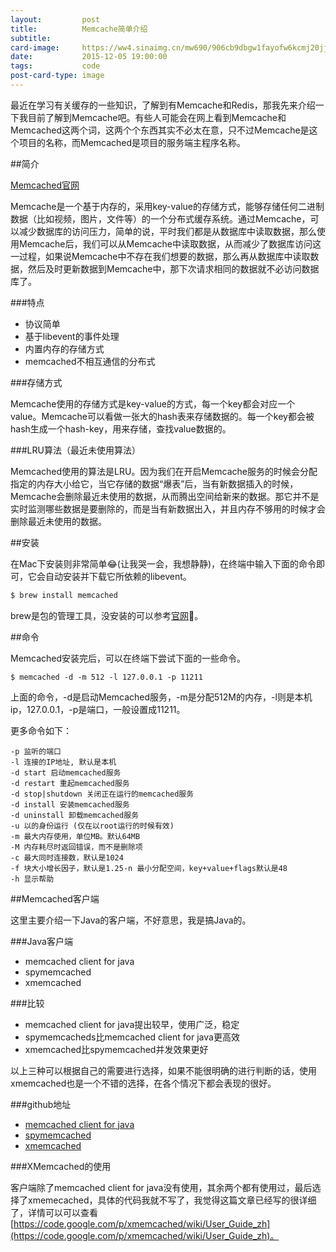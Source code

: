 ```yaml
---
layout:         post
title:          Memcache简单介绍
subtitle:       
card-image:     https://ww4.sinaimg.cn/mw690/906cb9dbgw1fayofw6kcmj20jj099jsj.jpg
date:           2015-12-05 19:00:00
tags:           code
post-card-type: image
---
```


最近在学习有关缓存的一些知识，了解到有Memcache和Redis，那我先来介绍一下我目前了解到Memcache吧。有些人可能会在网上看到Memcache和Memcached这两个词，这两个个东西其实不必太在意，只不过Memcache是这个项目的名称，而Memcached是项目的服务端主程序名称。

##简介

[Memcached官网](http://memcached.org/)

Memcache是一个基于内存的，采用key-value的存储方式，能够存储任何二进制数据（比如视频，图片，文件等）的一个分布式缓存系统。通过Memcache，可以减少数据库的访问压力，简单的说，平时我们都是从数据库中读取数据，那么使用Memcache后，我们可以从Memcache中读取数据，从而减少了数据库访问这一过程，如果说Memcache中不存在我们想要的数据，那么再从数据库中读取数据，然后及时更新数据到Memcache中，那下次请求相同的数据就不必访问数据库了。

###特点

- 协议简单
- 基于libevent的事件处理
- 内置内存的存储方式
- memcached不相互通信的分布式

###存储方式

Memcache使用的存储方式是key-value的方式，每一个key都会对应一个value。Memcache可以看做一张大的hash表来存储数据的。每一个key都会被hash生成一个hash-key，用来存储，查找value数据的。

###LRU算法（最近未使用算法）

Memcached使用的算法是LRU。因为我们在开启Memcache服务的时候会分配指定的内存大小给它，当它存储的数据“爆表”后，当有新数据插入的时候，Memcache会删除最近未使用的数据，从而腾出空间给新来的数据。那它并不是实时监测哪些数据是要删除的，而是当有新数据出入，并且内存不够用的时候才会删除最近未使用的数据。

##安装

在Mac下安装则非常简单😂(让我哭一会，我想静静)，在终端中输入下面的命令即可，它会自动安装并下载它所依赖的libevent。

```bash
$ brew install memcached
```

brew是包的管理工具，没安装的可以参考[官网](http://brew.sh/)。

##命令

Memcached安装完后，可以在终端下尝试下面的一些命令。

```
$ memcached -d -m 512 -l 127.0.0.1 -p 11211
```

上面的命令，-d是启动Memcached服务，-m是分配512M的内存，-l则是本机ip，127.0.0.1，-p是端口，一般设置成11211。

更多命令如下：

```
-p 监听的端口
-l 连接的IP地址, 默认是本机
-d start 启动memcached服务
-d restart 重起memcached服务
-d stop|shutdown 关闭正在运行的memcached服务
-d install 安装memcached服务
-d uninstall 卸载memcached服务
-u 以的身份运行 (仅在以root运行的时候有效)
-m 最大内存使用，单位MB。默认64MB
-M 内存耗尽时返回错误，而不是删除项
-c 最大同时连接数，默认是1024
-f 块大小增长因子，默认是1.25-n 最小分配空间，key+value+flags默认是48
-h 显示帮助
```

##Memcached客户端

这里主要介绍一下Java的客户端，不好意思，我是搞Java的。

###Java客户端

- memcached client for java
- spymemcached
- xmemcached

###比较

- memcached client for java提出较早，使用广泛，稳定
- spymemcacheds比memcached client for java更高效
- xmemcached比spymemcached并发效果更好

以上三种可以根据自己的需要进行选择，如果不能很明确的进行判断的话，使用xmemcached也是一个不错的选择，在各个情况下都会表现的很好。

###github地址

- [memcached client for java](https://github.com/dustin/java-memcached-client)
- [spymemcached](https://github.com/killme2008/xmemcached)
- [xmemcached](https://github.com/gwhalin/Memcached-Java-Client)

###XMemcached的使用

客户端除了memcached client for java没有使用，其余两个都有使用过，最后选择了xmemecached，具体的代码我就不写了，我觉得这篇文章已经写的很详细了，详情可以可以查看[https://code.google.com/p/xmemcached/wiki/User_Guide_zh](https://code.google.com/p/xmemcached/wiki/User_Guide_zh)。
